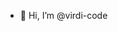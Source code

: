 - 👋 Hi, I’m @virdi-code


<!---
virdi-code/virdi-code is a ✨ special ✨ repository because its `README.md` (this file) appears on your GitHub profile.
You can click the Preview link to take a look at your changes.
--->
